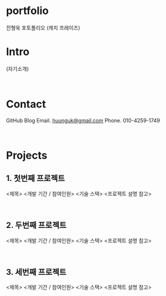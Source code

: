 # portfolio

진형욱 포토폴리오
(캐치 프레이즈)

# Intro
(자기소개)

<br>

# Contact
GitHub
Blog
Email. huunguk@gmail.com
Phone. 010-4259-1749

<br>

# Projects 
## 1. 첫번째 프로젝트
  <제목>
  <개발 기간 / 참여인원>
  <기술 스택>
  <프로젝트 설명 참고>

<br>

## 2. 두번째 프로젝트
  <제목>
  <개발 기간 / 참여인원>
  <기술 스택>
  <프로젝트 설명 참고>
  
<br>

## 3. 세번째 프로젝트
  <제목>
  <개발 기간 / 참여인원>
  <기술 스택>
  <프로젝트 설명 참고>
